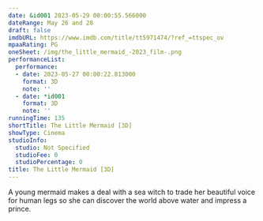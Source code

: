 ```yaml
---
date: &id001 2023-05-29 00:00:55.566000
dateRange: May 26 and 28
draft: false
imdbURL: https://www.imdb.com/title/tt5971474/?ref_=ttspec_ov
mpaaRating: PG
oneSheet: /img/the_little_mermaid_-2023_film-.png
performanceList:
  performance:
  - date: 2023-05-27 00:00:22.813000
    format: 3D
    note: ''
  - date: *id001
    format: 3D
    note: ''
runningTime: 135
shortTitle: The Little Mermaid [3D]
showType: Cinema
studioInfo:
  studio: Not Specified
  studioFee: 0
  studioPercentage: 0
title: The Little Mermaid [3D]
---
```


A young mermaid makes a deal with a sea witch to trade her beautiful voice for human legs so she can discover the world above water and impress a prince.
